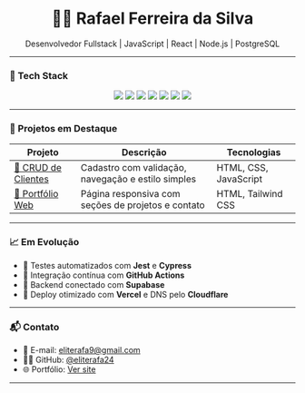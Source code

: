 <h1 align="center">👨‍💻 Rafael Ferreira da Silva</h1>
<p align="center">Desenvolvedor Fullstack | JavaScript | React | Node.js | PostgreSQL</p>

---

### 🧰 Tech Stack

<div align="center">
  <img src="https://img.shields.io/badge/JavaScript-F7DF1E?style=flat&logo=javascript&logoColor=black" />
  <img src="https://img.shields.io/badge/React-61DAFB?style=flat&logo=react&logoColor=black" />
  <img src="https://img.shields.io/badge/Node.js-339933?style=flat&logo=node.js&logoColor=white" />
  <img src="https://img.shields.io/badge/PostgreSQL-4169E1?style=flat&logo=postgresql&logoColor=white" />
  <img src="https://img.shields.io/badge/HTML5-E34F26?style=flat&logo=html5&logoColor=white" />
  <img src="https://img.shields.io/badge/CSS3-1572B6?style=flat&logo=css3&logoColor=white" />
  <img src="https://img.shields.io/badge/Tailwind-38B2AC?style=flat&logo=tailwind-css&logoColor=white" />
</div>

---

### 🚀 Projetos em Destaque

| Projeto | Descrição | Tecnologias |
|--------|------------|-------------|
| [🔗 CRUD de Clientes](https://github.com/eliterafa24/crud-clientes) | Cadastro com validação, navegação e estilo simples | HTML, CSS, JavaScript |
| [🔗 Portfólio Web](https://github.com/eliterafa24/portfolio) | Página responsiva com seções de projetos e contato | HTML, Tailwind CSS |

---

### 📈 Em Evolução

- 🧪 Testes automatizados com **Jest** e **Cypress**  
- 🔄 Integração contínua com **GitHub Actions**  
- 🧱 Backend conectado com **Supabase**  
- 🚀 Deploy otimizado com **Vercel** e DNS pelo **Cloudflare**

---

### 📬 Contato

<div align="left">

- 📧 E-mail: [eliterafa9@gmail.com](mailto:eliterafa9@gmail.com)  
- 🧑‍💻 GitHub: [@eliterafa24](https://github.com/eliterafa24)  
- 🌐 Portfólio: [Ver site](https://seu-site.vercel.app)

</div>

---

<!--
Você também pode adicionar um contador ou gráfico de contribuições se quiser:
[![GitHub Streak](https://streak-stats.demolab.com/?user=eliterafa24&theme=default)](https://git.io/streak-stats)
-->
